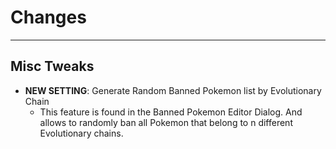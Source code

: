 # Changes

---
## Misc Tweaks

- **NEW SETTING**: Generate Random Banned Pokemon list by Evolutionary Chain
  - This feature is found in the Banned Pokemon Editor Dialog. And allows to randomly ban all Pokemon that belong to n different Evolutionary chains.
